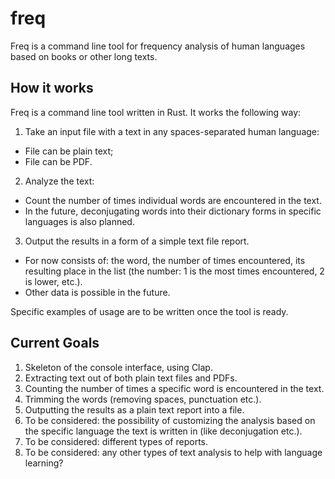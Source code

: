 # freq
Freq is a command line tool for frequency analysis of human languages based on books or other long texts.

## How it works

Freq is a command line tool written in Rust. It works the following way:

1. Take an input file with a text in any spaces-separated human language:
  - File can be plain text;
  - File can be PDF.
2. Analyze the text:
  - Count the number of times individual words are encountered in the text.
  - In the future, deconjugating words into their dictionary forms in specific languages is also planned.
3. Output the results in a form of a simple text file report.
  - For now consists of: the word, the number of times encountered, its resulting place in the list (the number: 1 is the most times encountered, 2 is lower, etc.).
  - Other data is possible in the future.

Specific examples of usage are to be written once the tool is ready.

## Current Goals

1. Skeleton of the console interface, using Clap.
2. Extracting text out of both plain text files and PDFs.
3. Counting the number of times a specific word is encountered in the text.
4. Trimming the words (removing spaces, punctuation etc.).
5. Outputting the results as a plain text report into a file.
6. To be considered: the possibility of customizing the analysis based on the specific language the text is written in (like deconjugation etc.).
7. To be considered: different types of reports.
8. To be considered: any other types of text analysis to help with language learning?